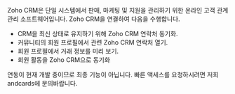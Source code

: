 Zoho CRM은 단일 시스템에서 판매, 마케팅 및 지원을 관리하기 위한 온라인 고객 관계 관리 소프트웨어입니다. Zoho CRM을 연결하여 다음을 수행합니다.

- CRM을 최신 상태로 유지하기 위해 Zoho CRM 연락처 동기화.
- 커뮤니티의 회원 프로필에서 관련 Zoho CRM 연락처 열기.
- 회원 프로필에서 거래 정보를 미리 보기.
- 회원 활동을 Zoho CRM으로 동기화

연동이 현재 개발 중이므로 최종 기능이 아닙니다. 빠른 액세스를 요청하시려면 저희 andcards에 문의바랍니다.
